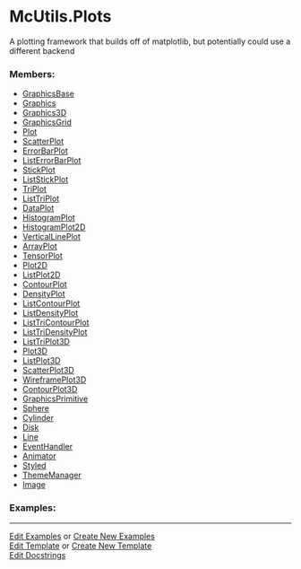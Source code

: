 # <a id="McUtils.Plots">McUtils.Plots</a>
    
A plotting framework that builds off of matplotlib, but potentially could use a different backend

### Members:

  - [GraphicsBase](Plots/Graphics/GraphicsBase.md)
  - [Graphics](Plots/Graphics/Graphics.md)
  - [Graphics3D](Plots/Graphics/Graphics3D.md)
  - [GraphicsGrid](Plots/Graphics/GraphicsGrid.md)
  - [Plot](Plots/Plots/Plot.md)
  - [ScatterPlot](Plots/Plots/ScatterPlot.md)
  - [ErrorBarPlot](Plots/Plots/ErrorBarPlot.md)
  - [ListErrorBarPlot](Plots/Plots/ListErrorBarPlot.md)
  - [StickPlot](Plots/Plots/StickPlot.md)
  - [ListStickPlot](Plots/Plots/ListStickPlot.md)
  - [TriPlot](Plots/Plots/TriPlot.md)
  - [ListTriPlot](Plots/Plots/ListTriPlot.md)
  - [DataPlot](Plots/Plots/DataPlot.md)
  - [HistogramPlot](Plots/Plots/HistogramPlot.md)
  - [HistogramPlot2D](Plots/Plots/HistogramPlot2D.md)
  - [VerticalLinePlot](Plots/Plots/VerticalLinePlot.md)
  - [ArrayPlot](Plots/Plots/ArrayPlot.md)
  - [TensorPlot](Plots/Plots/TensorPlot.md)
  - [Plot2D](Plots/Plots/Plot2D.md)
  - [ListPlot2D](Plots/Plots/ListPlot2D.md)
  - [ContourPlot](Plots/Plots/ContourPlot.md)
  - [DensityPlot](Plots/Plots/DensityPlot.md)
  - [ListContourPlot](Plots/Plots/ListContourPlot.md)
  - [ListDensityPlot](Plots/Plots/ListDensityPlot.md)
  - [ListTriContourPlot](Plots/Plots/ListTriContourPlot.md)
  - [ListTriDensityPlot](Plots/Plots/ListTriDensityPlot.md)
  - [ListTriPlot3D](Plots/Plots/ListTriPlot3D.md)
  - [Plot3D](Plots/Plots/Plot3D.md)
  - [ListPlot3D](Plots/Plots/ListPlot3D.md)
  - [ScatterPlot3D](Plots/Plots/ScatterPlot3D.md)
  - [WireframePlot3D](Plots/Plots/WireframePlot3D.md)
  - [ContourPlot3D](Plots/Plots/ContourPlot3D.md)
  - [GraphicsPrimitive](Plots/Primitives/GraphicsPrimitive.md)
  - [Sphere](Plots/Primitives/Sphere.md)
  - [Cylinder](Plots/Primitives/Cylinder.md)
  - [Disk](Plots/Primitives/Disk.md)
  - [Line](Plots/Primitives/Line.md)
  - [EventHandler](Plots/Interactive/EventHandler.md)
  - [Animator](Plots/Interactive/Animator.md)
  - [Styled](Plots/Styling/Styled.md)
  - [ThemeManager](Plots/Styling/ThemeManager.md)
  - [Image](Plots/Image/Image.md)

### Examples:



___

[Edit Examples](https://github.com/McCoyGroup/References/edit/gh-pages/Documentation/examples/McUtils/Plots.md) or 
[Create New Examples](https://github.com/McCoyGroup/References/new/gh-pages/?filename=Documentation/examples/McUtils/Plots.md) <br/>
[Edit Template](https://github.com/McCoyGroup/References/edit/gh-pages/Documentation/templates/McUtils/Plots.md) or 
[Create New Template](https://github.com/McCoyGroup/References/new/gh-pages/?filename=Documentation/templates/McUtils/Plots.md) <br/>
[Edit Docstrings](https://github.com/McCoyGroup/McUtils/edit/master/Plots/__init__.py?message=Update%20Docs)